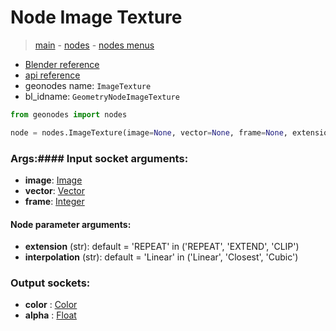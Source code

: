 # Node Image Texture

> [main](../structure.md) - [nodes](nodes.md) - [nodes menus](nodes_menus.md)

- [Blender reference](https://docs.blender.org/manual/en/latest/modeling/geometry_nodes/texture/image.html)
- [api reference](https://docs.blender.org/api/current/bpy.types.GeometryNodeImageTexture.html)
- geonodes name: `ImageTexture`
- bl_idname: `GeometryNodeImageTexture`

```python
from geonodes import nodes

node = nodes.ImageTexture(image=None, vector=None, frame=None, extension='REPEAT', interpolation='Linear')
```

### Args:#### Input socket arguments:

- **image**: [Image](Image.md)
- **vector**: [Vector](Vector.md)
- **frame**: [Integer](Integer.md)

#### Node parameter arguments:

- **extension** (str): default = 'REPEAT' in ('REPEAT', 'EXTEND', 'CLIP')
- **interpolation** (str): default = 'Linear' in ('Linear', 'Closest', 'Cubic')

### Output sockets:

- **color** : [Color](Color.md)
- **alpha** : [Float](Float.md)

